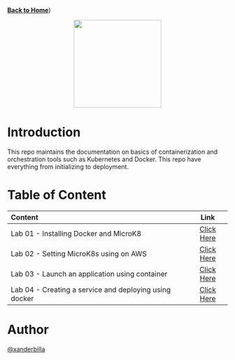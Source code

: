 [**Back to Home**](https://github.com/xanderbilla/ExamPrep-AWS/blob/main/README.md))

<center>
<img src='https://i.pinimg.com/originals/4a/41/7d/4a417d1f8cab870d4e93498ae1ae2d21.png' height=200/>
</center>

# Introduction

This repo maintains the documentation on basics of containerization and orchestration tools such as Kubernetes and Docker. This repo have everything from initializing to deployment.

# Table of Content


| Content                           | Link                                                        | 
| :-------------------------------- |  :--------------------------------------------------------: | 
| Lab 01 - Installing Docker and MicroK8 | [Click Here](https://github.com/xanderbilla/ExamPrep-AWS/blob/main/__Docs/K8s/pages/K8s_L01_Installing_Prequisite.md)|
| Lab 02 - Setting MicroK8s using on AWS | [Click Here](https://github.com/xanderbilla/ExamPrep-AWS/blob/main/__Docs/K8s/pages/K8s_L02_Setting_MicroK8s_using_on_AWS.md)|
| Lab 03 - Launch an application using container | [Click Here](https://github.com/xanderbilla/ExamPrep-AWS/blob/main/__Docs/K8s/pages/K8s_L03_Launch_An_Application_Using_Container.md)|
| Lab 04 - Creating a service and deploying using docker | [Click Here](https://github.com/xanderbilla/ExamPrep-AWS/blob/main/__Docs/K8s/pages/K8s_L04_Create_A_Microservice_Expanding_Lab_03.md)|


# Author

[@xanderbilla](https://github.com/xanderbilla)